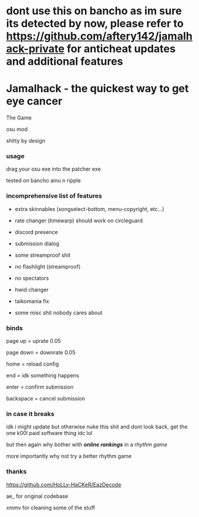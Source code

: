 # dont use this on bancho as im sure its detected by now, please refer to https://github.com/aftery142/jamalhack-private for anticheat updates and additional features

# Jamalhack - the quickest way to get eye cancer
The Game

osu mod

shitty by design
### usage
drag your osu exe into the patcher exe

tested on bancho ainu n ripple
### incomprehensive list of features
- extra skinnables (songselect-bottom, menu-copyright, etc...)

- rate changer (timewarp) should work on circleguard

- discord presence

- submission dialog

- some streamproof shit

- no flashlight (streamproof)

- no spectators

- hwid changer

- taikomania fix

- some misc shit nobody cares about
### binds
page up = uprate 0.05

page down = downrate 0.05

home = reload config

end = idk something happens

enter = confirm submission

backspace = cancel submission
### in case it breaks
idk i might update but otherwise nuke this shit and dont look back, get the one k00l paid software thing idc lol

but then again why bother with ***online rankings*** in a *rhythm game*

more importantly why not try a better rhythm game
### thanks
https://github.com/HoLLy-HaCKeR/EazDecode

ae_ for original codebase

xmmv for cleaning some of the stuff
